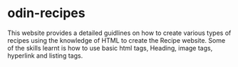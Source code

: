 # odin-recipes

This website provides a detailed guidlines on how to create various types of recipes using the knowledge of HTML to create the Recipe website. Some of the skills learnt is how to use basic html tags, Heading, image tags, hyperlink and listing tags.

